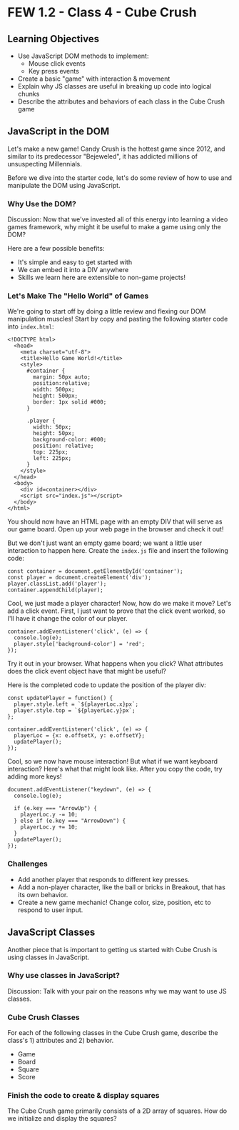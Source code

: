 # FEW 1.2 - Class 4 - Cube Crush

## Learning Objectives

- Use JavaScript DOM methods to implement:
    - Mouse click events
    - Key press events
- Create a basic "game" with interaction & movement
- Explain why JS classes are useful in breaking up code into logical chunks
- Describe the attributes and behaviors of each class in the Cube Crush game

## JavaScript in the DOM

Let's make a new game! Candy Crush is the hottest game since 2012, and similar to its predecessor "Bejeweled", it has addicted millions of unsuspecting Millennials.

Before we dive into the starter code, let's do some review of how to use and manipulate the DOM using JavaScript.

### Why Use the DOM?

Discussion: Now that we've invested all of this energy into learning a video games framework, why might it be useful to make a game using only the DOM?

Here are a few possible benefits:
- It's simple and easy to get started with
- We can embed it into a DIV anywhere
- Skills we learn here are extensible to non-game projects!

### Let's Make The "Hello World" of Games

We're going to start off by doing a little review and flexing our DOM manipulation muscles! Start by copy and pasting the following starter code into `index.html`:

```
<!DOCTYPE html>
  <head>
    <meta charset="utf-8">
    <title>Hello Game World!</title>
    <style>
      #container {
        margin: 50px auto;
        position:relative;
        width: 500px;
        height: 500px;
        border: 1px solid #000;
      }

      .player {
        width: 50px;
        height: 50px;
        background-color: #000;
        position: relative;
        top: 225px;
        left: 225px;
      }
    </style>
  </head>
  <body>
    <div id=container></div>
    <script src="index.js"></script>
  </body>
</html>
```

You should now have an HTML page with an empty DIV that will serve as our game board. Open up your web page in the browser and check it out!

But we don't just want an empty game board; we want a little user interaction to happen here. Create the `index.js` file and insert the following code:

```
const container = document.getElementById('container');
const player = document.createElement('div');
player.classList.add('player');
container.appendChild(player);
```

Cool, we just made a player character! Now, how do we make it move? Let's add a click event. First, I just want to prove that the click event worked, so I'll have it change the color of our player.

```
container.addEventListener('click', (e) => {
  console.log(e);
  player.style['background-color'] = 'red';
});
```

Try it out in your browser. What happens when you click? What attributes does the click event object have that might be useful?

Here is the completed code to update the position of the player div:

```
const updatePlayer = function() {
  player.style.left = `${playerLoc.x}px`;
  player.style.top = `${playerLoc.y}px`;
};

container.addEventListener('click', (e) => {
  playerLoc = {x: e.offsetX, y: e.offsetY};
  updatePlayer();
});
```

Cool, so we now have mouse interaction! But what if we want keyboard interaction? Here's what that might look like. After you copy the code, try adding more keys!

```
document.addEventListener("keydown", (e) => {
  console.log(e);

  if (e.key === "ArrowUp") {
    playerLoc.y -= 10;
  } else if (e.key === "ArrowDown") {
    playerLoc.y += 10;
  }
  updatePlayer();
});
```

### Challenges

- Add another player that responds to different key presses.
- Add a non-player character, like the ball or bricks in Breakout, that has its own behavior.
- Create a new game mechanic! Change color, size, position, etc to respond to user input.

## JavaScript Classes

Another piece that is important to getting us started with Cube Crush is using classes in JavaScript. 

### Why use classes in JavaScript?

Discussion: Talk with your pair on the reasons why we may want to use JS classes.

### Cube Crush Classes

For each of the following classes in the Cube Crush game, describe the class's 1) attributes and 2) behavior.

- Game
- Board
- Square
- Score

### Finish the code to create & display squares

The Cube Crush game primarily consists of a 2D array of squares. How do we initialize and display the squares? 
